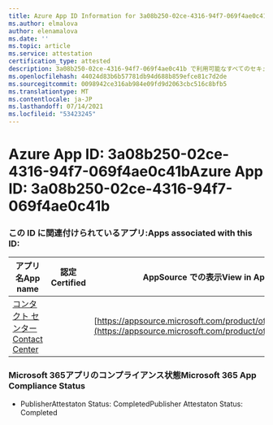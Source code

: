 ```yaml
---
title: Azure App ID Information for 3a08b250-02ce-4316-94f7-069f4ae0c41b
ms.author: elmalova
author: elenamalova
ms.date: ''
ms.topic: article
ms.service: attestation
certification_type: attested
description: 3a08b250-02ce-4316-94f7-069f4ae0c41b で利用可能なすべてのセキュリティおよびコンプライアンス情報。
ms.openlocfilehash: 44024d83b6b57781db94d688b859efce81c7d2de
ms.sourcegitcommit: 0098942ce316ab984e09fd9d2063cbc516c8bfb5
ms.translationtype: MT
ms.contentlocale: ja-JP
ms.lasthandoff: 07/14/2021
ms.locfileid: "53423245"
---
```

# <a name="azure-app-id-3a08b250-02ce-4316-94f7-069f4ae0c41b"></a><span data-ttu-id="c199f-103">Azure App ID: 3a08b250-02ce-4316-94f7-069f4ae0c41b</span><span class="sxs-lookup"><span data-stu-id="c199f-103">Azure App ID: 3a08b250-02ce-4316-94f7-069f4ae0c41b</span></span>


### <a name="apps-associated-with-this-id"></a><span data-ttu-id="c199f-104">この ID に関連付けられているアプリ:</span><span class="sxs-lookup"><span data-stu-id="c199f-104">Apps associated with this ID:</span></span>
| <span data-ttu-id="c199f-105">**アプリ名**</span><span class="sxs-lookup"><span data-stu-id="c199f-105">**App name**</span></span> | <span data-ttu-id="c199f-106">**認定**</span><span class="sxs-lookup"><span data-stu-id="c199f-106">**Certified**</span></span> | <span data-ttu-id="c199f-107">**AppSource での表示**</span><span class="sxs-lookup"><span data-stu-id="c199f-107">**View in AppSource**</span></span> |
|-|-|-|
| [<span data-ttu-id="c199f-108">コンタクト センター</span><span class="sxs-lookup"><span data-stu-id="c199f-108">Contact Center</span></span>](https://docs.microsoft.com/en-us/microsoft-365-app-certification/forward/WA200001428) |  | [https://appsource.microsoft.com/product/office/WA200001428](https://appsource.microsoft.com/product/office/WA200001428) |

### <a name="microsoft-365-app-compliance-status"></a><span data-ttu-id="c199f-109">Microsoft 365アプリのコンプライアンス状態</span><span class="sxs-lookup"><span data-stu-id="c199f-109">Microsoft 365 App Compliance Status</span></span>
- <span data-ttu-id="c199f-110">PublisherAttestaton Status: Completed</span><span class="sxs-lookup"><span data-stu-id="c199f-110">Publisher Attestaton Status: Completed</span></span>
